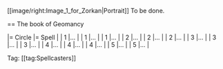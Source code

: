 [[image/right:Image_1_for_Zorkan|Portrait]]
To be done.

== The book of Geomancy

|= Circle |= Spell |
| 1 |... |
| 1 |... |
| 1 |... |
| 2 |... |
| 2 |... |
| 2 |... |
| 3 |... |
| 3 |... |
| 3 |... |
| 4 |... |
| 4 |... |
| 4 |... |
| 5 |... |
| 5 |... |

Tag: [[tag:Spellcasters]]
